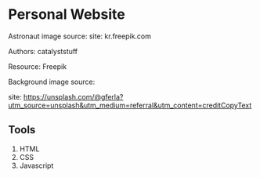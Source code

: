 # Personal Website
Astronaut image source:
site: kr.freepik.com 

Authors: catalyststuff

Resource: Freepik

Background image source: 

site: https://unsplash.com/@gferla?utm_source=unsplash&utm_medium=referral&utm_content=creditCopyText


## Tools
1. HTML
2. CSS
3. Javascript
   
